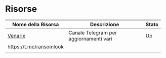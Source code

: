 # Risorse

| Nome della Risorsa          | Descrizione                              | Stato |
|-----------------------------|------------------------------------------|-------|
| [Venarix](https://t.me/venarix) | Canale Telegram per aggiornamenti vari | Up    |
|  https://t.me/ransomlook                           |                                          |       |
|                             |                                          |       |
